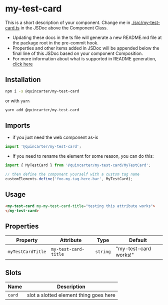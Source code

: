 # my-test-card

This is a short description of your component. Change me in [./src/my-test-card.ts](./src/my-test-card.ts#L6-42) in the JSDoc above the Component Class.

* Updating these docs in the ts file will generate a new README.md file at the package root in the pre-commit hook.
* Properties and other items added in JSDoc will be appended below the final line of this JSDoc based on your component Composition.
* For more information about what is supported in README generation, [click here](https://github.com/runem/web-component-analyzer)

## Installation
```bash
npm i -s @quincarter/my-test-card
```
or with `yarn`
```bash
yarn add @quincarter/my-test-card
```

## Imports
* if you just need the web component as-is
```javascript
import '@quincarter/my-test-card';
```
* If you need to rename the element for some reason, you can do this:
```javascript
import { MyTestCard } from '@quincarter/my-test-card/MyTestCard';

// then define the component yourself with a custom tag name
customElements.define('foo-my-tag-here-bar', MyTestCard);
```

## Usage
```html
<my-test-card my-my-test-card-title="testing this attribute works">
</my-test-card>
```

## Properties

| Property          | Attribute            | Type     | Default               |
|-------------------|----------------------|----------|-----------------------|
| `myTestCardTitle` | `my-test-card-title` | `string` | "my-test-card works!" |

## Slots

| Name   | Description                            |
|--------|----------------------------------------|
| `card` | slot a slotted element thing goes here |
